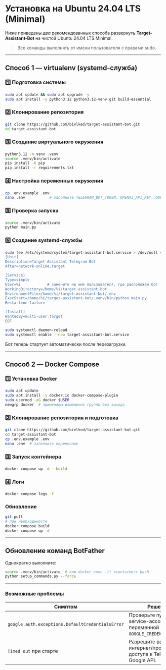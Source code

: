 # Установка на Ubuntu 24.04 LTS (Minimal)

Ниже приведены *два* рекомендованных способа развернуть **Target-Assistant-Bot** на чистой Ubuntu 24.04 LTS Minimal.

> Все команды выполнять от имени пользователя с правами sudo.

---

## Способ 1 — virtualenv (systemd-служба)

### 1️⃣ Подготовка системы
```bash
sudo apt update && sudo apt upgrade -y
sudo apt install -y python3.12 python3.12-venv git build-essential
```

### 2️⃣ Клонирование репозитория
```bash
git clone https://github.com/bivlked/target-assistant-bot.git
cd target-assistant-bot
```

### 3️⃣ Создание виртуального окружения
```bash
python3.12 -m venv .venv
source .venv/bin/activate
pip install -U pip
pip install -r requirements.txt
```

### 4️⃣ Настройка переменных окружения
```bash
cp .env.example .env
nano .env           # заполните TELEGRAM_BOT_TOKEN, OPENAI_API_KEY, GOOGLE_CREDENTIALS_PATH и др.
```

### 5️⃣ Проверка запуска
```bash
source .venv/bin/activate
python main.py
```

### 6️⃣ Создание systemd-службы
```bash
sudo tee /etc/systemd/system/target-assistant-bot.service > /dev/null <<'EOF'
[Unit]
Description=Target Assistant Telegram Bot
After=network-online.target

[Service]
Type=simple
User=%i            # замените на имя пользователя, где расположен бот
WorkingDirectory=/home/%i/target-assistant-bot
EnvironmentFile=/home/%i/target-assistant-bot/.env
ExecStart=/home/%i/target-assistant-bot/.venv/bin/python main.py
Restart=on-failure

[Install]
WantedBy=multi-user.target
EOF

sudo systemctl daemon-reload
sudo systemctl enable --now target-assistant-bot.service
```

Бот теперь стартует автоматически после перезагрузки.

---

## Способ 2 — Docker Compose

### 1️⃣ Установка Docker
```bash
sudo apt update
sudo apt install -y docker.io docker-compose-plugin
sudo usermod -aG docker $USER
newgrp docker  # применяем изменения группы без выхода
```

### 2️⃣ Клонирование репозитория и подготовка
```bash
git clone https://github.com/bivlked/target-assistant-bot.git
cd target-assistant-bot
cp .env.example .env
nano .env  # заполните переменные
```

### 3️⃣ Запуск контейнера
```bash
docker compose up -d --build
```

### 4️⃣ Логи
```bash
docker compose logs -f
```

### Обновление
```bash
git pull
# при необходимости
docker compose build
docker compose up -d
```

---

## Обновление команд BotFather
Однократно выполните:
```bash
source .venv/bin/activate  # или docker exec -it <container> bash
python setup_commands.py --force
```

---

### Возможные проблемы
| Симптом | Решение |
|----------|---------|
| `google.auth.exceptions.DefaultCredentialsError` | Проверьте путь к service-account JSON в переменной `GOOGLE_CREDENTIALS_PATH`. |
| `Timed out` при старте | Разрешите выход в интернет/прокси для доступа к Telegram и Google API. | 